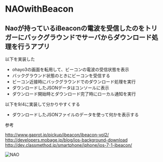 # NAOwithBeacon

Naoが持っているiBeaconの電波を受信したのをトリガーにバックグラウンドでサーバからダウンロード処理を行うアプリ
---
以下を実装した
* ohayo3の画面を転用して、ビーコンの電波の受信状態を表示
* バックグラウンド状態のときにビーコンを受信する
* ビーコン近接時にバックグラウンドでのダウンロード処理を実行
* ダウンロードしたJSONデータはコンソールに表示
* ダウンロード開始時とダウンロード完了時にローカル通知を実行

以下を9/4に実装して分かりやすくする
* ダウンロードしたJSONファイルのデータを使って何かを表示する

参考


http://www.gaprot.jp/pickup/ibeacon/ibeacon-vol2/  
http://developers.mobage.jp/blog/ios-background-download  
http://dev.classmethod.jp/smartphone/iphone/ios-7-1-ibeacon/


![NAO](http://172.18.12.20/gitbucket/s-takai/NAOwithBeacon/blob/master/BackGroundDownloadOnReceivingBeacon/Images.xcassets/NAOImage.imageset/S%C3%A9lection%2012.jpg?raw=true)
